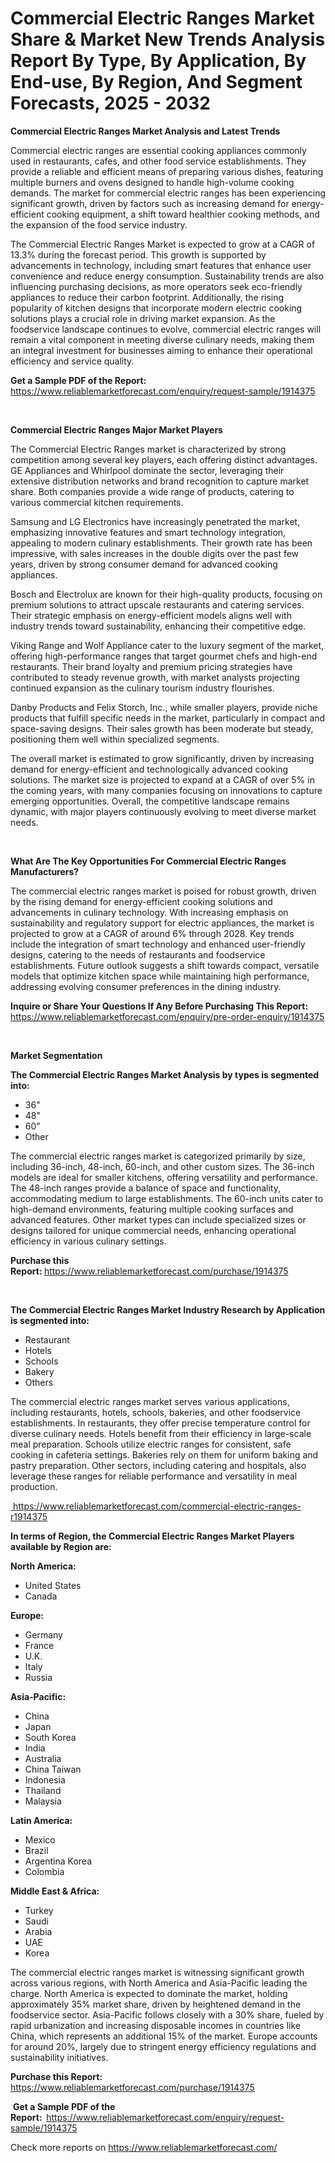 <p><h1>Commercial Electric Ranges Market Share & Market New Trends Analysis Report By Type, By Application, By End-use, By Region, And Segment Forecasts, 2025 - 2032</h1></p><p><strong>Commercial Electric Ranges Market Analysis and Latest Trends</strong></p>
<p><p>Commercial electric ranges are essential cooking appliances commonly used in restaurants, cafes, and other food service establishments. They provide a reliable and efficient means of preparing various dishes, featuring multiple burners and ovens designed to handle high-volume cooking demands. The market for commercial electric ranges has been experiencing significant growth, driven by factors such as increasing demand for energy-efficient cooking equipment, a shift toward healthier cooking methods, and the expansion of the food service industry.</p><p>The Commercial Electric Ranges Market is expected to grow at a CAGR of 13.3% during the forecast period. This growth is supported by advancements in technology, including smart features that enhance user convenience and reduce energy consumption. Sustainability trends are also influencing purchasing decisions, as more operators seek eco-friendly appliances to reduce their carbon footprint. Additionally, the rising popularity of kitchen designs that incorporate modern electric cooking solutions plays a crucial role in driving market expansion. As the foodservice landscape continues to evolve, commercial electric ranges will remain a vital component in meeting diverse culinary needs, making them an integral investment for businesses aiming to enhance their operational efficiency and service quality.</p></p>
<p><strong>Get a Sample PDF of the Report:&nbsp;</strong> <a href="https://www.reliablemarketforecast.com/enquiry/request-sample/1914375?utm_campaign=3200&utm_medium=2&utm_source=Github&utm_content=ia&utm_term=10042025&utm_id=commercial-electric-ranges">https://www.reliablemarketforecast.com/enquiry/request-sample/1914375</a></p>
<p>&nbsp;</p>
<p><strong>Commercial Electric Ranges Major Market Players</strong></p>
<p><p>The Commercial Electric Ranges market is characterized by strong competition among several key players, each offering distinct advantages. GE Appliances and Whirlpool dominate the sector, leveraging their extensive distribution networks and brand recognition to capture market share. Both companies provide a wide range of products, catering to various commercial kitchen requirements.</p><p>Samsung and LG Electronics have increasingly penetrated the market, emphasizing innovative features and smart technology integration, appealing to modern culinary establishments. Their growth rate has been impressive, with sales increases in the double digits over the past few years, driven by strong consumer demand for advanced cooking appliances.</p><p>Bosch and Electrolux are known for their high-quality products, focusing on premium solutions to attract upscale restaurants and catering services. Their strategic emphasis on energy-efficient models aligns well with industry trends toward sustainability, enhancing their competitive edge. </p><p>Viking Range and Wolf Appliance cater to the luxury segment of the market, offering high-performance ranges that target gourmet chefs and high-end restaurants. Their brand loyalty and premium pricing strategies have contributed to steady revenue growth, with market analysts projecting continued expansion as the culinary tourism industry flourishes.</p><p>Danby Products and Felix Storch, Inc., while smaller players, provide niche products that fulfill specific needs in the market, particularly in compact and space-saving designs. Their sales growth has been moderate but steady, positioning them well within specialized segments.</p><p>The overall market is estimated to grow significantly, driven by increasing demand for energy-efficient and technologically advanced cooking solutions. The market size is projected to expand at a CAGR of over 5% in the coming years, with many companies focusing on innovations to capture emerging opportunities. Overall, the competitive landscape remains dynamic, with major players continuously evolving to meet diverse market needs.</p></p>
<p>&nbsp;</p>
<p><strong>What Are The Key Opportunities For Commercial Electric Ranges Manufacturers?</strong></p>
<p><p>The commercial electric ranges market is poised for robust growth, driven by the rising demand for energy-efficient cooking solutions and advancements in culinary technology. With increasing emphasis on sustainability and regulatory support for electric appliances, the market is projected to grow at a CAGR of around 6% through 2028. Key trends include the integration of smart technology and enhanced user-friendly designs, catering to the needs of restaurants and foodservice establishments. Future outlook suggests a shift towards compact, versatile models that optimize kitchen space while maintaining high performance, addressing evolving consumer preferences in the dining industry.</p></p>
<p><strong>Inquire or Share Your Questions If Any Before Purchasing This Report:</strong> <a href="https://www.reliablemarketforecast.com/enquiry/pre-order-enquiry/1914375?utm_campaign=3200&utm_medium=2&utm_source=Github&utm_content=ia&utm_term=10042025&utm_id=commercial-electric-ranges">https://www.reliablemarketforecast.com/enquiry/pre-order-enquiry/1914375</a></p>
<p>&nbsp;</p>
<p><strong>Market Segmentation</strong></p>
<p><strong>The Commercial Electric Ranges Market Analysis by types is segmented into:</strong></p>
<p><ul><li>36"</li><li>48"</li><li>60"</li><li>Other</li></ul></p>
<p><p>The commercial electric ranges market is categorized primarily by size, including 36-inch, 48-inch, 60-inch, and other custom sizes. The 36-inch models are ideal for smaller kitchens, offering versatility and performance. The 48-inch ranges provide a balance of space and functionality, accommodating medium to large establishments. The 60-inch units cater to high-demand environments, featuring multiple cooking surfaces and advanced features. Other market types can include specialized sizes or designs tailored for unique commercial needs, enhancing operational efficiency in various culinary settings.</p></p>
<p><strong>Purchase this Report:&nbsp;</strong><a href="https://www.reliablemarketforecast.com/purchase/1914375?utm_campaign=3200&utm_medium=2&utm_source=Github&utm_content=ia&utm_term=10042025&utm_id=commercial-electric-ranges">https://www.reliablemarketforecast.com/purchase/1914375</a></p>
<p>&nbsp;</p>
<p><strong>The Commercial Electric Ranges Market Industry Research by Application is segmented into:</strong></p>
<p><ul><li>Restaurant</li><li>Hotels</li><li>Schools</li><li>Bakery</li><li>Others</li></ul></p>
<p><p>The commercial electric ranges market serves various applications, including restaurants, hotels, schools, bakeries, and other foodservice establishments. In restaurants, they offer precise temperature control for diverse culinary needs. Hotels benefit from their efficiency in large-scale meal preparation. Schools utilize electric ranges for consistent, safe cooking in cafeteria settings. Bakeries rely on them for uniform baking and pastry preparation. Other sectors, including catering and hospitals, also leverage these ranges for reliable performance and versatility in meal production.</p></p>
<p><a href="https://www.reliablemarketforecast.com/commercial-electric-ranges-r1914375?utm_campaign=3200&utm_medium=2&utm_source=Github&utm_content=ia&utm_term=10042025&utm_id=commercial-electric-ranges">&nbsp;https://www.reliablemarketforecast.com/commercial-electric-ranges-r1914375</a></p>
<p><strong>In terms of Region, the Commercial Electric Ranges Market Players available by Region are:</strong></p>
<p>
    <p> <strong> North America: </strong>
        <ul>
            <li>United States</li>
            <li>Canada</li>
        </ul>
        </p> 
    <p> <strong> Europe: </strong>
        <ul>
            <li>Germany</li>
            <li>France</li>
            <li>U.K.</li>
            <li>Italy</li>
            <li>Russia</li>
        </ul>
        </p> 
    <p> <strong> Asia-Pacific: </strong>
        <ul>
            <li>China</li>
            <li>Japan</li>
            <li>South Korea</li>
            <li>India</li>
            <li>Australia</li>
            <li>China Taiwan</li>
            <li>Indonesia</li>
            <li>Thailand</li>
            <li>Malaysia</li>
        </ul>
        </p> 
    <p> <strong> Latin America: </strong>
        <ul>
            <li>Mexico</li>
            <li>Brazil</li>
            <li>Argentina Korea</li>
            <li>Colombia</li>
        </ul>
        </p> 
    <p> <strong> Middle East & Africa: </strong>
        <ul>
            <li>Turkey</li>
            <li>Saudi</li>
            <li>Arabia</li>
            <li>UAE</li>
            <li>Korea</li>
        </ul>
    </p>
    </p>
<p><p>The commercial electric ranges market is witnessing significant growth across various regions, with North America and Asia-Pacific leading the charge. North America is expected to dominate the market, holding approximately 35% market share, driven by heightened demand in the foodservice sector. Asia-Pacific follows closely with a 30% share, fueled by rapid urbanization and increasing disposable incomes in countries like China, which represents an additional 15% of the market. Europe accounts for around 20%, largely due to stringent energy efficiency regulations and sustainability initiatives.</p></p>
<p><strong>Purchase this Report: </strong><a href="https://www.reliablemarketforecast.com/purchase/1914375?utm_campaign=3200&utm_medium=2&utm_source=Github&utm_content=ia&utm_term=10042025&utm_id=commercial-electric-ranges">https://www.reliablemarketforecast.com/purchase/1914375</a></p>
<p>&nbsp;<strong>Get a Sample PDF of the Report:&nbsp;&nbsp;</strong><a href="https://www.reliablemarketforecast.com/enquiry/request-sample/1914375?utm_campaign=3200&utm_medium=2&utm_source=Github&utm_content=ia&utm_term=10042025&utm_id=commercial-electric-ranges">https://www.reliablemarketforecast.com/enquiry/request-sample/1914375</a></p>
<p><strong></strong></p>
<p>Check more reports on <a href="https://www.reliablemarketforecast.com/?utm_campaign=3200&utm_medium=2&utm_source=Github&utm_content=ia&utm_term=10042025&utm_id=commercial-electric-ranges">https://www.reliablemarketforecast.com/</a></p>